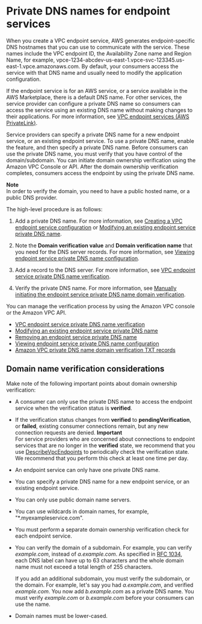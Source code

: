 # Private DNS names for endpoint services<a name="verify-domains"></a>

When you create a VPC endpoint service, AWS generates endpoint\-specific DNS hostnames that you can use to communicate with the service\. These names include the VPC endpoint ID, the Availability Zone name and Region Name, for example, vpce\-1234\-abcdev\-us\-east\-1\.vpce\-svc\-123345\.us\-east\-1\.vpce\.amazonaws\.com\. By default, your consumers access the service with that DNS name and usually need to modify the application configuration\.

If the endpoint service is for an AWS service, or a service available in the AWS Marketplace, there is a default DNS name\. For other services, the service provider can configure a private DNS name so consumers can access the service using an existing DNS name without making changes to their applications\. For more information, see [VPC endpoint services \(AWS PrivateLink\)](endpoint-service.md)\.

Service providers can specify a private DNS name for a new endpoint service, or an existing endpoint service\. To use a private DNS name, enable the feature, and then specify a private DNS name\. Before consumers can use the private DNS name, you must verify that you have control of the domain/subdomain\. You can initiate domain ownership verification using the Amazon VPC Console or API\. After the domain ownership verification completes, consumers access the endpoint by using the private DNS name\.

**Note**  
In order to verify the domain, you need to have a public hosted name, or a public DNS provider\.

The high\-level procedure is as follows:

1. Add a private DNS name\. For more information, see [Creating a VPC endpoint service configuration](create-endpoint-service.md) or [Modifying an existing endpoint service private DNS name](modify-vpc-endpoint-service-dns-name.md)\.

1. Note the **Domain verification value** and **Domain verification name** that you need for the DNS server records\. For more information, see [Viewing endpoint service private DNS name configuration](view-vpc-endpoint-service-dns-name.md)\.

1. Add a record to the DNS server\. For more information, see [VPC endpoint service private DNS name verification](endpoint-services-dns-validation.md)\.

1. Verify the private DNS name\. For more information, see [Manually initiating the endpoint service private DNS name domain verification](verify-vpc-endpoint-service-dns-name.md)\.

You can manage the verification process by using the Amazon VPC console or the Amazon VPC API\.
+ [VPC endpoint service private DNS name verification](endpoint-services-dns-validation.md)
+ [Modifying an existing endpoint service private DNS name](modify-vpc-endpoint-service-dns-name.md)
+ [Removing an endpoint service private DNS name](remove-vpc-endpoint-service-dns-name.md)
+ [Viewing endpoint service private DNS name configuration](view-vpc-endpoint-service-dns-name.md)
+ [Amazon VPC private DNS name domain verification TXT records](dns-txt-records.md)

## Domain name verification considerations<a name="considerations"></a>

Make note of the following important points about domain ownership verification:
+ A consumer can only use the private DNS name to access the endpoint service when the verification status is **verified**\.
+ If the verification status changes from **verified** to **pendingVerification**, or **failed**, existing consumer connections remain, but any new connection requests are denied\.
**Important**  
For service providers who are concerned about connections to endpoint services that are no longer in the **verified** state, we recommend that you use [DescribeVpcEndpoints](https://docs.aws.amazon.com/AWSEC2/latest/APIReference/API_DescribeVpcEndpoints.html) to periodically check the verification state\. We recommend that you perform this check at least one time per day\.
+ An endpoint service can only have one private DNS name\.
+ You can specify a private DNS name for a new endpoint service, or an existing endpoint service\.
+ You can only use public domain name servers\.
+ You can use wildcards in domain names, for example, "\*\.myexampleservice\.com"\.
+ You must perform a separate domain ownership verification check for each endpoint service\. 
+ You can verify the domain of a subdomain\. For example, you can verify *example\.com*, instead of *a\.example\.com*\. As specified in [RFC 1034](https://tools.ietf.org/html/rfc1034#section-3.6), each DNS label can have up to 63 characters and the whole domain name must not exceed a total length of 255 characters\. 

  If you add an additional subdomain, you must verify the subdomain, or the domain\. For example, let's say you had *a\.example\.com*, and verified *example\.com*\. You now add *b\.example\.com* as a private DNS name\. You must verify *example\.com* or *b\.example\.com* before your consumers can use the name\.
+ Domain names must be lower\-cased\.